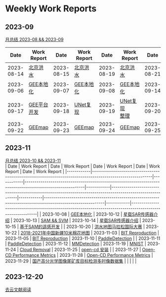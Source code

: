 # Weekly Work Reports

## 2023-09
[月总结 2023-08 && 2023-09](https://github.com/ZYJ-Group/Tanghy/blob/main/4-weekly_work/2023-09/Example.md)  

| Date       | Work Report                                              | Date       | Work Report                                              | Date       | Work Report                                              | Date       | Work Report                                              | Date       | Work Report                                              |
|------------|----------------------------------------------------------|------------|----------------------------------------------------------|------------|----------------------------------------------------------|------------|----------------------------------------------------------|------------|----------------------------------------------------------|
| 2023-08-14 | [北京洪水](https://github.com/ZYJ-Group/Tanghy/tree/main/4-weekly_work/2023-08-14) | 2023-08-15 | [北京洪水](https://github.com/ZYJ-Group/Tanghy/tree/main/4-weekly_work/2023-08-15) | 2023-08-19 | [北京洪水](https://github.com/ZYJ-Group/Tanghy/tree/main/4-weekly_work/2023-08-19) | 2023-08-21 | [北京洪水--最终](https://github.com/ZYJ-Group/Tanghy/tree/main/4-weekly_work/2023-08-21) | 2023-08-28 | [熟悉GEE](https://github.com/ZYJ-Group/Tanghy/tree/main/4-weekly_work/2023-08-28/Example.md) |
| 2023-09-06 | [GEE本地化](https://github.com/ZYJ-Group/Tanghy/tree/main/4-weekly_work/2023-09-06/Example.md) | 2023-09-07 | [GEE本地化](https://github.com/ZYJ-Group/Tanghy/tree/main/4-weekly_work/2023-09-07/Example.md) | 2023-09-08 | [GEE本地化](https://github.com/ZYJ-Group/Tanghy/tree/main/4-weekly_work/2023-09-08/Example.md) | 2023-09-14 | [SAR&时序图像](https://github.com/ZYJ-Group/Tanghy/tree/main/4-weekly_work/2023-09-14/Example.md) | 2023-09-16 | [pyTorch的安装](https://github.com/ZYJ-Group/Tanghy/tree/main/4-weekly_work/2023-09-16/Example.md) |
| 2023-09-17 | [GEE平台开发](https://github.com/ZYJ-Group/Tanghy/blob/main/4-weekly_work/2023-09-17/Example.md) | 2023-09-18 | [UNet复现](https://github.com/ZYJ-Group/Tanghy/blob/main/4-weekly_work/2023-09-18/Example.md) | 2023-09-19 | [UNet复现](https://github.com/ZYJ-Group/Tanghy/blob/main/4-weekly_work/2023-09-19/Example.md) <br> [整理](https://github.com/ZYJ-Group/Tanghy/blob/main/4-weekly_work/2023-09-19/Example%20-%20%E5%89%AF%E6%9C%AC.md) | 2023-09-20 | [UNet复现 and GEEmap](https://github.com/ZYJ-Group/Tanghy/blob/main/4-weekly_work/2023-09-20/Example.md) | 2023-09-21 | [GEEmap](https://github.com/ZYJ-Group/Tanghy/blob/main/4-weekly_work/2023-09-21/Example.md) |
| 2023-09-22 | [GEEmap](https://github.com/ZYJ-Group/Tanghy/blob/main/4-weekly_work/2023-09-22/Example.md) | 2023-09-23 | [GEEmap](https://github.com/ZYJ-Group/Tanghy/blob/main/4-weekly_work/2023-09-23/Example.md) | 2023-09-24 | [GEEmap](https://github.com/ZYJ-Group/Tanghy/blob/main/4-weekly_work/2023-09-24/Example.md) | 2023-09-25 | [Change Detection](https://github.com/ZYJ-Group/Tanghy/blob/main/4-weekly_work/2023-09-25/Example.md) |


## 2023-11
[月总结 2023-10 && 2023-11](https://github.com/ZYJ-Group/Tanghy/blob/main/4-weekly_work/2023-11/Example.md)  
| Date       | Work Report                                                                                                | Date       | Work Report                                                                                                | Date       | Work Report                                                                                                | Date       | Work Report                                                                                                | Date       | Work Report                                                                                                |
|------------|------------------------------------------------------------------------------------------------------------|------------|------------------------------------------------------------------------------------------------------------|------------|------------------------------------------------------------------------------------------------------------|------------|------------------------------------------------------------------------------------------------------------|------------|------------------------------------------------------------------------------------------------------------|
| 2023-10-08 | [GEE本地化](https://github.com/ZYJ-Group/Tanghy/blob/main/4-weekly_work/2023-10-08/Example.md)              | 2023-10-12 | [星载SAR传感器介绍](https://github.com/ZYJ-Group/Tanghy/blob/main/4-weekly_work/2023-10-12/Example.md)     | 2023-10-13 | [SAM && SVM](https://github.com/ZYJ-Group/Tanghy/blob/main/4-weekly_work/2023-10-13/Example.md)              | 2023-10-14 | [星载SAR传感器介绍](https://github.com/ZYJ-Group/Tanghy/blob/main/4-weekly_work/2023-10-14/Example.md)     | 2023-10-15 | [基于SAM的遥感开发](https://github.com/ZYJ-Group/Tanghy/blob/main/4-weekly_work/2023-10-15/Example.md)     |
| 2023-10-20 | [洪水地图马拉松国际大赛](https://github.com/ZYJ-Group/Tanghy/blob/main/4-weekly_work/2023-10-20/Example.md)    | 2023-10-22 | [2018-2021年中国新疆10米棉花地图](https://github.com/ZYJ-Group/Tanghy/blob/main/4-weekly_work/2023-10-22/Example.md) | 2023-11-03 | [BIT Reproduction](https://github.com/ZYJ-Group/Tanghy/blob/main/4-weekly_work/2023-11-03/Example.md)        | 2023-11-05 | [BIT Reproduction](https://github.com/ZYJ-Group/Tanghy/blob/main/4-weekly_work/2023-11-05/Example.md)        | 2023-11-10 | [PaddleDetection](https://github.com/ZYJ-Group/Tanghy/blob/main/4-weekly_work/2023-11-10/Example.md)        |
| 2023-11-11 | [PaddleDetection](https://github.com/ZYJ-Group/Tanghy/blob/main/4-weekly_work/2023-11-11/Example.md)            | 2023-11-12 | [MMDetection](https://github.com/ZYJ-Group/Tanghy/blob/main/4-weekly_work/2023-11-12/Example.md)              | 2023-11-19 | [MNIST](https://github.com/ZYJ-Group/Tanghy/blob/main/4-weekly_work/2023-11-19/Example.md)                     | 2023-11-24 | [Cloud Removal](https://github.com/ZYJ-Group/Tanghy/blob/main/4-weekly_work/2023-11-24/Example.md)            | 2023-11-25 | [open-cd 安装](https://github.com/ZYJ-Group/Tanghy/blob/main/4-weekly_work/2023-11-25/Example.md)                  |
| 2023-11-27 | [Open-CD Performance Metrics](https://github.com/ZYJ-Group/Tanghy/blob/main/4-weekly_work/2023-11-27/Example.md)                    | 2023-11-28 | [Open-CD Performance Metrics](https://github.com/ZYJ-Group/Tanghy/blob/main/4-weekly_work/2023-11-28/Example.md)                    | 2023-11-29 | [国产高分光学图像尾矿库目标检测多时像数据集](https://github.com/ZYJ-Group/Tanghy/blob/main/4-weekly_work/2023-11-29/Example.md) |            |                                                                                                            |            |                                                                                                            |

## 2023-12-20
[去云文献阅读](https://github.com/ZYJ-Group/Tanghy/blob/main/4-weekly_work/2023-12-20/Example.md)  
